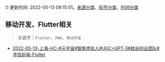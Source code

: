 :alarm_clock: 更新时间: 2022-05-13 09:15:01。[来源分类](../README.md)、[标签分类](../TAGS.md)、[时间分类](../TIMELINE.md)

## 移动开发、Flutter相关


> 关键字：`Flutter`、`PWA`、`移动开发`



- [2022-05-13-上海-HC-#元宇宙#智能虚拟人#UGC+GPT-3#硅谷创业团队#寻找前端-Flutter](https://www.v2ex.com/t/852670) 